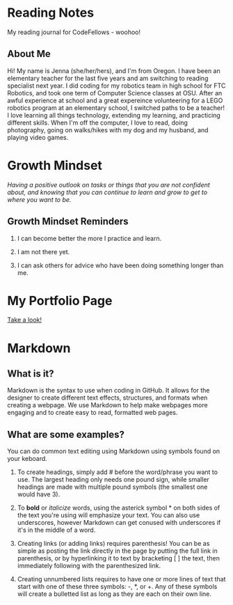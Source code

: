 # Reading Notes

My reading journal for CodeFellows - woohoo!

## About Me

Hi! My name is Jenna (she/her/hers), and I'm from Oregon. I have been an elementary teacher for the last five years and am switching to reading specialist next year. I did coding for my robotics team in high school for FTC Robotics, and took one term of Computer Science classes at OSU. After an awful experience at school and a great expereince volunteering for a LEGO robotics program at an elementary school, I switched paths to be a teacher! I love learning all things technology, extending my learning, and practicing different skills. When I'm off the computer, I love to read, doing photography, going on walks/hikes with my dog and my husband, and playing video games. 

# Growth Mindset

_Having a positive outlook on tasks or things that you are not confident about, and knowing that you can continue to learn and grow to get to where you want to be._

## Growth Mindset Reminders

1. I can become better the more I practice and learn.

2. I am not there yet.

3. I can ask others for advice who have been doing something longer than me.

# My Portfolio Page

[Take a look!](https://github.com/jenran24) 

# Markdown

## What is it?

Markdown is the syntax to use when coding in GitHub. It allows for the designer to create different text effects, structures, and formats when creating a webpage. We use Markdown to help make webpages more engaging and to create easy to read, formatted web pages.

## What are some examples?

You can do common text editing using Markdown using symbols found on your keboard.

1. To create headings, simply add # before the word/phrase you want to use. The largest heading only needs one pound sign, while smaller headings are made with multiple pound symbols (the smallest one would have 3).

2. To **bold** or *italicize* words, using the asterick symbol * on both sides of the text you're using will emphasize your text. You can also use underscores, however Markdown can get conused with underscores if it's in the middle of a word.

3. Creating links (or adding links) requires parenthesis! You can be as simple as posting the link directly in the page by putting the full link in parenthesis, or by hyperlinking it to text by bracketing [ ] the text, then immediately following with the parenthesized link.

4. Creating unnumbered lists requires to have one or more lines of text that start with one of these three symbols: -, *, or +. Any of these symbols will create a bulletted list as long as they are each on their own line.


